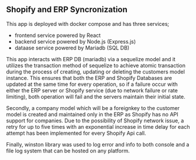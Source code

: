 ## Shopify and ERP Syncronization

This app is deployed with docker compose and has three services;
* frontend service powered by React
* backend service powered by Node.js (Express.js)
* dataase service powered by Mariadb (SQL DB)

This app interacts with ERP DB (mariadb) via a sequelize model and it utilizes the transaction method of sequelize to achieve atomic transaction during the process of creating, 
updating or deleting the customers model instance. This ensures that both the ERP and Shopify Databases are updated at the same time for every operation, so if a failure occur with 
either the ERP server or Shopify service (due to network failure or rate limiting), both operation will fail and the servers maintain their initial state. 

Secondly, a company model which will be a foreignkey to the customer model is created and maintained only in the ERP as Shopify has no API support for companies. Due to the possibility of 
Shopify network issue, a retry for up to five times with an exponential increase in time delay for each attempt has been implemented for every Shopify Api call.

Finally, winston library was used to log error and info to both console and a file log system that can be hosted on any platform.
